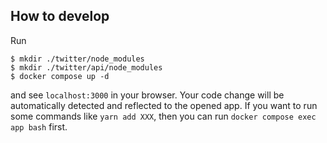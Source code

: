 ## How to develop

Run 
```
$ mkdir ./twitter/node_modules
$ mkdir ./twitter/api/node_modules
$ docker compose up -d
```
 and see `localhost:3000` in your browser.
Your code change will be automatically detected and reflected to the opened app.
If you want to run some commands like `yarn add XXX`, then you can run `docker compose exec app bash` first.